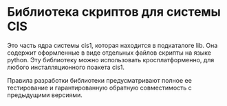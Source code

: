 # Библиотека скриптов для системы CIS

Это часть ядра системы cis1, которая находится в подкаталоге lib. Она содержит оформленные в виде отдельных файлов скрипты на языке python.
Эту библиотеку можно использовать кросплатформенно, для любого инсталляционного поакета cis1.

Правила разработки библиотеки предусматривают полное ее тестирование и гарантированную обратную совместимость с предыдущими версиями.
